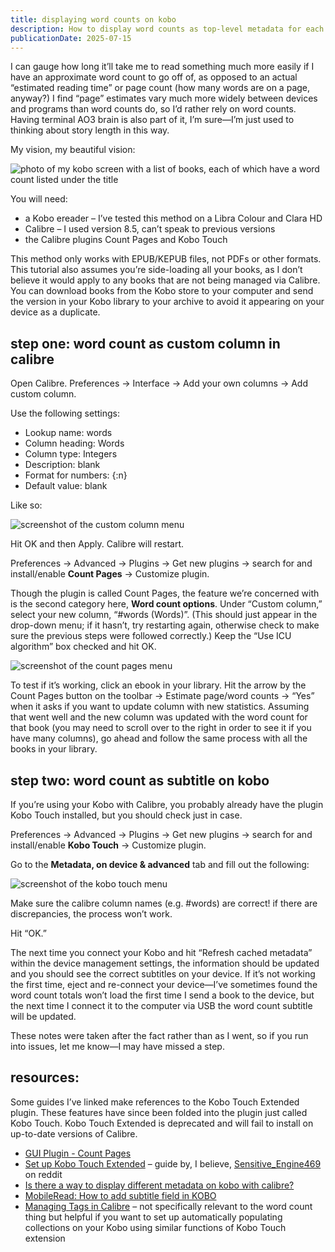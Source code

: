 ```yaml
---
title: displaying word counts on kobo
description: How to display word counts as top-level metadata for each book in your Kobo library.
publicationDate: 2025-07-15
---
```


I can gauge how long it’ll take me to read something much more easily if I have an approximate word count to go off of, as opposed to an actual “estimated reading time” or page count (how many words are on a page, anyway?) I find “page” estimates vary much more widely between devices and programs than word counts do, so I’d rather rely on word counts. Having terminal AO3 brain is also part of it, I’m sure—I’m just used to thinking about story length in this way.

My vision, my beautiful vision:

![photo of my kobo screen with a list of books, each of which have a word count listed under the title](kobo-screen.jpg)

You will need:

- a Kobo ereader – I’ve tested this method on a Libra Colour and Clara HD
- Calibre – I used version 8.5, can’t speak to previous versions
- the Calibre plugins Count Pages and Kobo Touch

This method only works with EPUB/KEPUB files, not PDFs or other formats. This tutorial also assumes you’re side-loading all your books, as I don’t believe it would apply to any books that are not being managed via Calibre. You can download books from the Kobo store to your computer and send the version in your Kobo library to your archive to avoid it appearing on your device as a duplicate.

## step one: word count as custom column in calibre

Open Calibre. Preferences → Interface → Add your own columns → Add custom column. 

Use the following settings:

* Lookup name: words
* Column heading: Words
* Column type: Integers
* Description: blank
* Format for numbers: {:n}
* Default value: blank

Like so:

![screenshot of the custom column menu](custom-column.png)

Hit OK and then Apply. Calibre will restart. 

Preferences → Advanced → Plugins → Get new plugins → search for and install/enable **Count Pages** → Customize plugin.

Though the plugin is called Count Pages, the feature we’re concerned with is the second category here, **Word count options**. Under “Custom column,” select your new column, “#words (Words)”. (This should just appear in the drop-down menu; if it hasn’t, try restarting again, otherwise check to make sure the previous steps were followed correctly.) Keep the “Use ICU algorithm” box checked and hit OK.

![screenshot of the count pages menu](count-pages.png)

To test if it’s working, click an ebook in your library. Hit the arrow by the Count Pages button on the toolbar → Estimate page/word counts → “Yes” when it asks if you want to update column with new statistics. Assuming that went well and the new column was updated with the word count for that book (you may need to scroll over to the right in order to see it if you have many columns), go ahead and follow the same process with all the books in your library. 

## step two: word count as subtitle on kobo

If you’re using your Kobo with Calibre, you probably already have the plugin Kobo Touch installed, but you should check just in case.

Preferences → Advanced → Plugins → Get new plugins → search for and install/enable **Kobo Touch** → Customize plugin.

Go to the **Metadata, on device & advanced** tab and fill out the following:

![screenshot of the kobo touch menu](kobo-touch.png)

Make sure the calibre column names (e.g. #words) are correct! if there are discrepancies, the process won’t work.

Hit “OK.”

The next time you connect your Kobo and hit “Refresh cached metadata” within the device management settings, the information should be updated and you should see the correct subtitles on your device. If it’s not working the first time, eject and re-connect your device—I’ve sometimes found the word count totals won’t load the first time I send a book to the device, but the next time I connect it to the computer via USB the word count subtitle will be updated.

These notes were taken after the fact rather than as I went, so if you run into issues, let me know—I may have missed a step.

## resources: 

Some guides I’ve linked make references to the Kobo Touch Extended plugin. These features have since been folded into the plugin just called Kobo Touch. Kobo Touch Extended is deprecated and will fail to install on up-to-date versions of Calibre.

* [GUI Plugin - Count Pages](https://www.mobileread.com/forums/showthread.php?t=134000)
* [Set up Kobo Touch Extended](https://imgur.com/a/set-up-kobo-touch-extended-mEUlRmq) – guide by, I believe, [Sensitive_Engine469](https://www.reddit.com/user/Sensitive_Engine469/) on reddit
* [Is there a way to display different metadata on kobo with calibre?](https://www.reddit.com/r/kobo/comments/16ywpp1/is_there_a_way_to_display_different_metadata_on/)
* [MobileRead: How to add subtitle field in KOBO](https://www.mobileread.com/forums/showthread.php?t=344078)
* [Managing Tags in Calibre](https://imgur.com/a/managing-tags-calibre-S4hJwUN) – not specifically relevant to the word count thing but helpful if you want to set up automatically populating collections on your Kobo using similar functions of Kobo Touch extension
